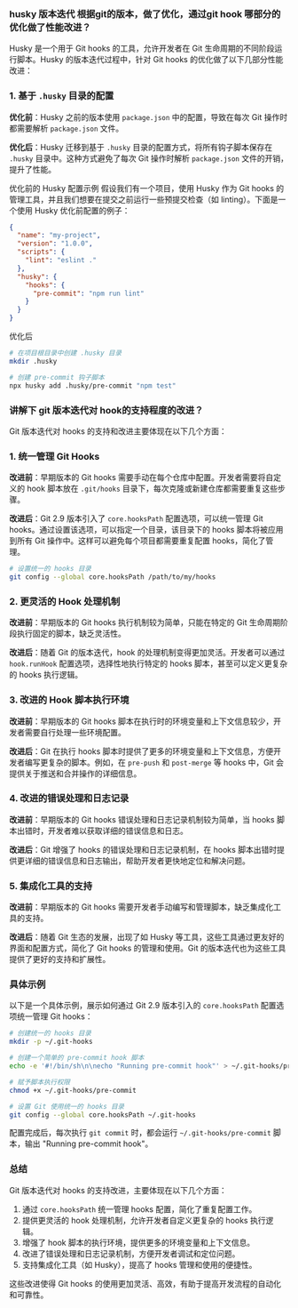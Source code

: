 ### husky 版本迭代 根据git的版本，做了优化，通过git hook 哪部分的优化做了性能改进？

Husky 是一个用于 Git hooks 的工具，允许开发者在 Git 生命周期的不同阶段运行脚本。Husky 的版本迭代过程中，针对 Git hooks 的优化做了以下几部分性能改进：

### 1. 基于 `.husky` 目录的配置

**优化前**：Husky 之前的版本使用 `package.json` 中的配置，导致在每次 Git 操作时都需要解析 `package.json` 文件。

**优化后**：Husky 迁移到基于 `.husky` 目录的配置方式，将所有钩子脚本保存在 `.husky` 目录中。这种方式避免了每次 Git 操作时解析 `package.json` 文件的开销，提升了性能。

优化前的 Husky 配置示例
假设我们有一个项目，使用 Husky 作为 Git hooks 的管理工具，并且我们想要在提交之前运行一些预提交检查（如 linting）。下面是一个使用 Husky 优化前配置的例子：

```json
{
  "name": "my-project",
  "version": "1.0.0",
  "scripts": {
    "lint": "eslint ."
  },
  "husky": {
    "hooks": {
      "pre-commit": "npm run lint"
    }
  }
}
```

优化后
```sh
# 在项目根目录中创建 .husky 目录
mkdir .husky

# 创建 pre-commit 钩子脚本
npx husky add .husky/pre-commit "npm test"
```

### 讲解下 git 版本迭代对 hook的支持程度的改进？

Git 版本迭代对 hooks 的支持和改进主要体现在以下几个方面：

### 1. 统一管理 Git Hooks

**改进前**：早期版本的 Git hooks 需要手动在每个仓库中配置。开发者需要将自定义的 hook 脚本放在 `.git/hooks` 目录下，每次克隆或新建仓库都需要重复这些步骤。

**改进后**：Git 2.9 版本引入了 `core.hooksPath` 配置选项，可以统一管理 Git hooks。通过设置该选项，可以指定一个目录，该目录下的 hooks 脚本将被应用到所有 Git 操作中。这样可以避免每个项目都需要重复配置 hooks，简化了管理。

```sh
# 设置统一的 hooks 目录
git config --global core.hooksPath /path/to/my/hooks
```

### 2. 更灵活的 Hook 处理机制

**改进前**：早期版本的 Git hooks 执行机制较为简单，只能在特定的 Git 生命周期阶段执行固定的脚本，缺乏灵活性。

**改进后**：随着 Git 的版本迭代，hook 的处理机制变得更加灵活。开发者可以通过 `hook.runHook` 配置选项，选择性地执行特定的 hooks 脚本，甚至可以定义更复杂的 hooks 执行逻辑。

### 3. 改进的 Hook 脚本执行环境

**改进前**：早期版本的 Git hooks 脚本在执行时的环境变量和上下文信息较少，开发者需要自行处理一些环境配置。

**改进后**：Git 在执行 hooks 脚本时提供了更多的环境变量和上下文信息，方便开发者编写更复杂的脚本。例如，在 `pre-push` 和 `post-merge` 等 hooks 中，Git 会提供关于推送和合并操作的详细信息。

### 4. 改进的错误处理和日志记录

**改进前**：早期版本的 Git hooks 错误处理和日志记录机制较为简单，当 hooks 脚本出错时，开发者难以获取详细的错误信息和日志。

**改进后**：Git 增强了 hooks 的错误处理和日志记录机制，在 hooks 脚本出错时提供更详细的错误信息和日志输出，帮助开发者更快地定位和解决问题。

### 5. 集成化工具的支持

**改进前**：早期版本的 Git hooks 需要开发者手动编写和管理脚本，缺乏集成化工具的支持。

**改进后**：随着 Git 生态的发展，出现了如 Husky 等工具，这些工具通过更友好的界面和配置方式，简化了 Git hooks 的管理和使用。Git 的版本迭代也为这些工具提供了更好的支持和扩展性。

### 具体示例

以下是一个具体示例，展示如何通过 Git 2.9 版本引入的 `core.hooksPath` 配置选项统一管理 Git hooks：

```sh
# 创建统一的 hooks 目录
mkdir -p ~/.git-hooks

# 创建一个简单的 pre-commit hook 脚本
echo -e '#!/bin/sh\n\necho "Running pre-commit hook"' > ~/.git-hooks/pre-commit

# 赋予脚本执行权限
chmod +x ~/.git-hooks/pre-commit

# 设置 Git 使用统一的 hooks 目录
git config --global core.hooksPath ~/.git-hooks
```

配置完成后，每次执行 `git commit` 时，都会运行 `~/.git-hooks/pre-commit` 脚本，输出 "Running pre-commit hook"。

### 总结

Git 版本迭代对 hooks 的支持改进，主要体现在以下几个方面：

1. 通过 `core.hooksPath` 统一管理 hooks 配置，简化了重复配置工作。
2. 提供更灵活的 hook 处理机制，允许开发者自定义更复杂的 hooks 执行逻辑。
3. 增强了 hook 脚本的执行环境，提供更多的环境变量和上下文信息。
4. 改进了错误处理和日志记录机制，方便开发者调试和定位问题。
5. 支持集成化工具（如 Husky），提高了 hooks 管理和使用的便捷性。

这些改进使得 Git hooks 的使用更加灵活、高效，有助于提高开发流程的自动化和可靠性。
